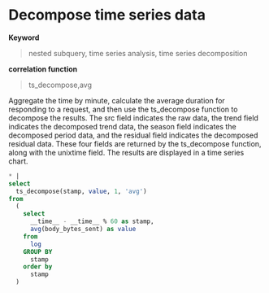 # Decompose time series data

**Keyword**

> nested subquery, time series analysis, time series decomposition

**correlation function**

> ts_decompose,avg

Aggregate the time by minute, calculate the average duration for responding to a request, and then use the ts_decompose function to decompose the results. The src field indicates the raw data, the trend field indicates the decomposed trend data, the season field indicates the decomposed period data, and the residual field indicates the decomposed residual data. These four fields are returned by the ts_decompose function, along with the unixtime field.
The results are displayed in a time series chart.

```SQL
* |
select
  ts_decompose(stamp, value, 1, 'avg')
from
  (
    select
      __time__ - __time__ % 60 as stamp,
      avg(body_bytes_sent) as value
    from
      log
    GROUP BY
      stamp
    order by
      stamp
  )
```
